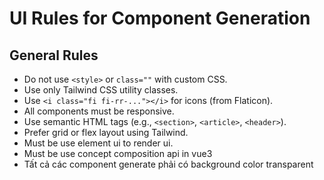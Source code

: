 # UI Rules for Component Generation

## General Rules

- Do not use `<style>` or `class=""` with custom CSS.
- Use only Tailwind CSS utility classes.
- Use `<i class="fi fi-rr-..."></i>` for icons (from Flaticon).
- All components must be responsive.
- Use semantic HTML tags (e.g., `<section>`, `<article>`, `<header>`).
- Prefer grid or flex layout using Tailwind.
- Must be use element ui to render ui. 
- Must be use concept composition api in vue3
- Tất cả các component generate phải có background color transparent